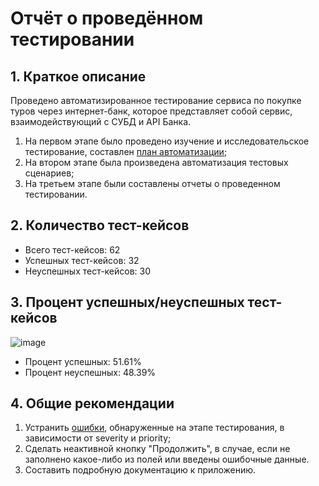 # Отчёт о проведённом тестировании


## 1. Краткое описание

Проведено автоматизированное тестирование сервиса по покупке туров через интернет-банк, 
которое представляет собой сервис, взаимодействующий с СУБД и API Банка.

1. На первом этапе было проведено изучение и исследовательское тестирование, составлен [план автоматизации](../docs/plan.md);
2. На втором этапе была произведена автоматизация тестовых сценариев;
3. На третьем этапе были составлены отчеты о проведенном тестировании.

## 2. Количество тест-кейсов

- Всего тест-кейсов: 62
- Успешных тест-кейсов: 32
- Неуспешных тест-кейсов: 30

## 3. Процент успешных/неуспешных тест-кейсов

<img alt="image" src="C:\Users\79276\OneDrive\Изображения\AllureReport.jpg"/>

- Процент успешных: 51.61%
- Процент неуспешных: 48.39%

## 4. Общие рекомендации

1. Устранить [ошибки](https://github.com/RushanZur/QA-Diplom/issues), обнаруженные на этапе тестирования, в зависимости от severity и priority;
2. Сделать неактивной кнопку "Продолжить", в случае, если не заполнено какое-либо из полей или введены ошибочные данные.
3. Составить подробную документацию к приложению.
